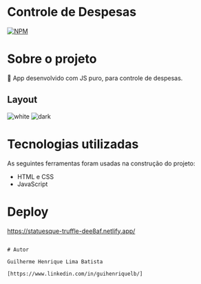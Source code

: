 # Controle de Despesas

[![NPM](https://img.shields.io/npm/l/react)](https://github.com/guihenriquelb/controle-de-despesas/blob/master/LICENSE) 

# Sobre o projeto

🚀 App desenvolvido com JS puro, para controle de despesas.

## Layout 

![white](https://i.imgur.com/ZQOaW46.png)
![dark](https://i.imgur.com/OTMLTRg.png)


# Tecnologias utilizadas

As seguintes ferramentas foram usadas na construção do projeto:

- HTML e CSS
- JavaScript

# Deploy

https://statuesque-truffle-dee8af.netlify.app/

```

# Autor

Guilherme Henrique Lima Batista

[https://www.linkedin.com/in/guihenriquelb/]

